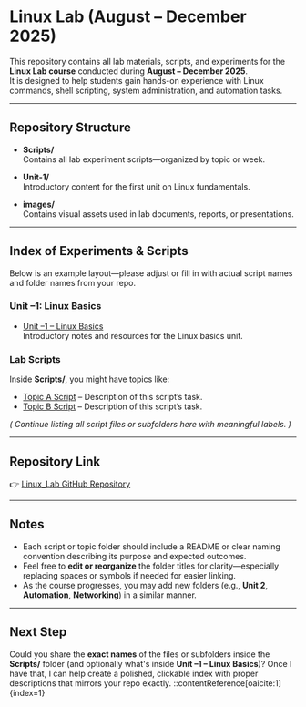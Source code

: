 # Linux Lab (August – December 2025)

This repository contains all lab materials, scripts, and experiments for the **Linux Lab course** conducted during **August – December 2025**.  
It is designed to help students gain hands-on experience with Linux commands, shell scripting, system administration, and automation tasks.

---

##  Repository Structure

- **Scripts/**  
  Contains all lab experiment scripts—organized by topic or week.

- **Unit-1/**  
  Introductory content for the first unit on Linux fundamentals.

- **images/**  
  Contains visual assets used in lab documents, reports, or presentations.

---

##  Index of Experiments & Scripts

Below is an example layout—please adjust or fill in with actual script names and folder names from your repo.

### Unit –1: Linux Basics
- [Unit –1 – Linux Basics](https://github.com/vibhug0077/Linux_Lab/tree/main/Unit-1)  
  Introductory notes and resources for the Linux basics unit.

### Lab Scripts
Inside **Scripts/**, you might have topics like:

- [Topic A Script](https://github.com/vibhug0077/Linux_Lab/tree/main/Scripts/<script-folder-or-file-name-here>) – Description of this script’s task.
- [Topic B Script](https://github.com/vibhug0077/Linux_Lab/tree/main/Scripts/<script-folder-or-file-name-here>) – Description of this script’s task.

*( Continue listing all script files or subfolders here with meaningful labels. )*

---

##  Repository Link

👉 [Linux_Lab GitHub Repository](https://github.com/vibhug0077/Linux_Lab)

---

##  Notes

- Each script or topic folder should include a README or clear naming convention describing its purpose and expected outcomes.
- Feel free to **edit or reorganize** the folder titles for clarity—especially replacing spaces or symbols if needed for easier linking.
- As the course progresses, you may add new folders (e.g., **Unit 2**, **Automation**, **Networking**) in a similar manner.

---

##  Next Step

Could you share the **exact names** of the files or subfolders inside the **Scripts/** folder (and optionally what's inside **Unit –1 – Linux Basics**)? Once I have that, I can help create a polished, clickable index with proper descriptions that mirrors your repo exactly.
::contentReference[oaicite:1]{index=1}
